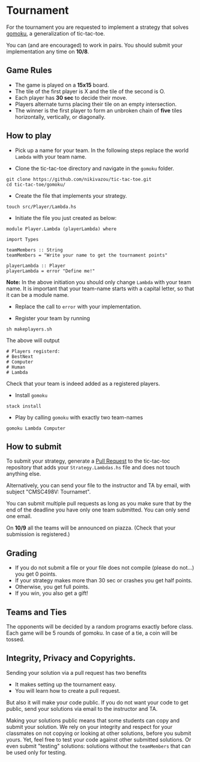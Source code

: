 Tournament
===========


For the tournament you are requested to implement a strategy 
that solves [gomoku](https://en.wikipedia.org/wiki/Gomoku), 
a generalization of tic-tac-toe. 

You can (and are encouraged) to work in pairs.
You should submit your implementation any time on **10/8**. 


Game Rules 
-----------

- The game is played on a **15x15** board.
- The tile of the first player is X and the tile of the second is O.
- Each player has **30 sec** to decide their move. 
- Players alternate turns placing their tile on an empty intersection. 
- The winner is the first player to form an unbroken chain of **five** tiles horizontally, vertically, or diagonally.


How to play
------------

- Pick up a name for your team. In the following steps replace the world `Lambda` with your team name. 

- Clone the tic-tac-toe directory and navigate in the `gomoku` folder. 

```
git clone https://github.com/nikivazou/tic-tac-toe.git
cd tic-tac-toe/gomoku/
```

- Create the file that implements your strategy. 

```
touch src/Player/Lambda.hs
```

- Initiate the file you just created as below:

```
module Player.Lambda (playerLambda) where

import Types

teamMembers :: String 
teamMembers = "Write your name to get the tournament points"

playerLambda :: Player 
playerLambda = error "Define me!"
```

**Note:** In the above initiation you should only change `Lambda` with your team name. 
It is important that your team-name starts with a capital letter, so that it can be a module name. 

- Replace the call to `error` with your implementation. 

- Register your team by running

```
sh makeplayers.sh
```

The above will output 

```
# Players registerd:
# BestNext
# Computer
# Human
# Lambda
```

Check that your team is indeed added as a registered players. 

- Install `gomoku`

```
stack install
```

- Play by calling `gomoku` with exactly two team-names

```
gomoku Lambda Computer
```

How to submit 
-------------

To submit your strategy, generate a [Pull Request](https://help.github.com/articles/creating-a-pull-request/) to the tic-tac-toc repository
that adds your `Strategy.Lambdas.hs` file and does not touch anything else. 

Alternatively, you can send your file to the instructor and TA by email, with subject "CMSC498V: Tournamet".

You can submit multiple pull requests as long as you make sure that by the end of the deadline 
you have only one team submitted.
You can only send one email. 

On **10/9** all the teams will be announced on piazza. (Check that your submission is registered.)



Grading
-------

- If you do not submit a file or your file does not compile (please do not...) you get 0 points. 
- If your strategy makes more than 30 sec or crashes you get half points. 
- Otherwise, you get full points. 
- If you win, you also get a gift!

Teams and Ties
--------------

The opponents will be decided by a random programs exactly before class. 
Each game will be 5 rounds of gomoku. 
In case of a tie, a coin will be tossed. 

Integrity,  Privacy and Copyrights. 
-----------------------------------

Sending your solution via a pull request has two benefits

- It makes setting up the tournament easy. 
- You will learn how to create a pull request.

But also it will make your code public. 
If you do not want your code to get public, send your solutions via email to the instructor and TA.

Making your solutions public means that some students 
can copy and submit your solution. 
We rely on your integrity and respect for your classmates 
on not copying or looking at other solutions, before you submit yours. 
Yet, feel free to test your code against other submitted solutions. 
Or even submit "testing" solutions: solutions without the `teamMembers`
that can be used only for testing. 
